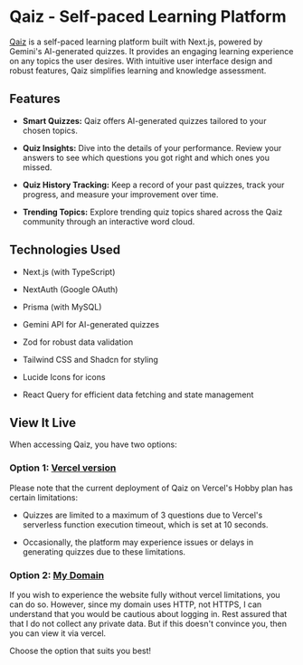 # Qaiz - Self-paced Learning Platform

[Qaiz](http://qaiz.fildabert.com) is a self-paced learning platform built with Next.js, powered by Gemini's AI-generated quizzes. It provides an engaging learning experience on any topics the user desires. With intuitive user interface design and robust features, Qaiz simplifies learning and knowledge assessment.

## Features

- **Smart Quizzes:** Qaiz offers AI-generated quizzes tailored to your chosen topics.

- **Quiz Insights:** Dive into the details of your performance. Review your answers to see which questions you got right and which ones you missed.

- **Quiz History Tracking:** Keep a record of your past quizzes, track your progress, and measure your improvement over time.

- **Trending Topics:** Explore trending quiz topics shared across the Qaiz community through an interactive word cloud.

## Technologies Used

- Next.js (with TypeScript)

- NextAuth (Google OAuth)

- Prisma (with MySQL)

- Gemini API for AI-generated quizzes

- Zod for robust data validation

- Tailwind CSS and Shadcn for styling

- Lucide Icons for icons

- React Query for efficient data fetching and state management

## View It Live

When accessing Qaiz, you have two options:

### Option 1: [Vercel version](http://qaiz.fildabert.com)

Please note that the current deployment of Qaiz on Vercel's Hobby plan has certain limitations:

- Quizzes are limited to a maximum of 3 questions due to Vercel's serverless function execution timeout, which is set at 10 seconds.

- Occasionally, the platform may experience issues or delays in generating quizzes due to these limitations.

### Option 2: [My Domain](http://qaiz.fildabert.com)

If you wish to experience the website fully without vercel limitations, you can do so. However, since my domain uses HTTP, not HTTPS, I can understand that you would be cautious about logging in. Rest assured that that I do not collect any private data. But if this doesn't convince you, then you can view it via vercel.

Choose the option that suits you best!
